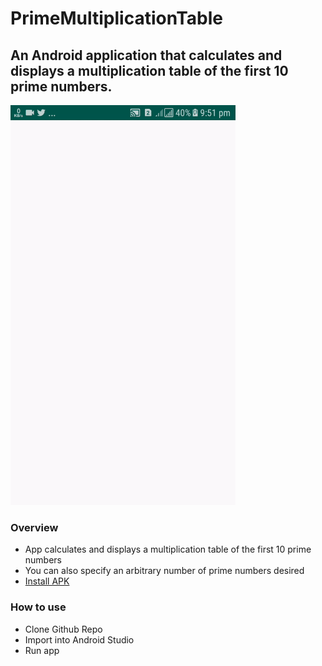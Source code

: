 # PrimeMultiplicationTable

## An Android application that calculates and displays a multiplication table of the first 10 prime numbers.
<img src=https://raw.githubusercontent.com/emmanuelkehinde/PrimeMultiplicationTable/master/screenshot/table.gif alt="Prime Multiplication Table" width=360 height=640 />

### Overview
* App calculates and displays a multiplication table of the first 10 prime numbers
* You can also specify an arbitrary number of prime numbers desired
* [Install APK](https://test.com)

### How to use
* Clone Github Repo
* Import into Android Studio
* Run app
